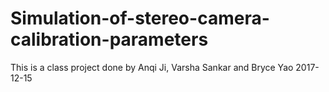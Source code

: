 # Simulation-of-stereo-camera-calibration-parameters
This is a class project done by Anqi Ji, Varsha Sankar and Bryce Yao
2017-12-15
